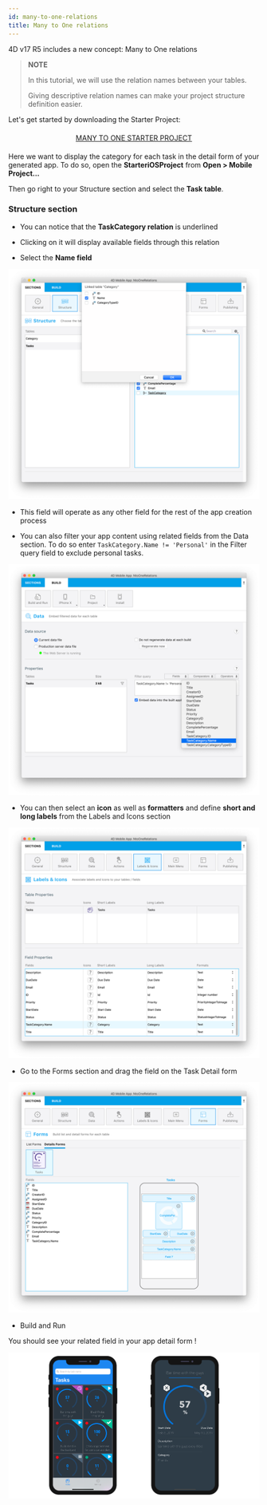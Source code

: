 ```yaml
---
id: many-to-one-relations
title: Many to One relations
---
```


4D v17 R5 includes a new concept: Many to One relations

> **NOTE**
>
> In this tutorial, we will use the relation names between your tables.
>
> Giving descriptive relation names can make your project structure definition easier.

Let's get started by downloading the Starter Project:

<div markdown="1" style="text-align: center; margin-top: 20px; margin-bottom: 20px">
<a class="button"
href="https://github.com/4d-for-ios/tutorial-ManyToOneRelations/releases/latest/download/tutorial-ManyToOneRelations.zip">MANY TO ONE STARTER PROJECT</a>
</div>

Here we want to display the category for each task in the detail form of your generated app. To do so, open the **StarteriOSProject** from **Open > Mobile Project...**

Then go right to your Structure section and select the **Task table**.

### Structure section

* You can notice that the **TaskCategory relation** is underlined

* Clicking on it will display available fields through this relation

* Select the **Name field**

![Select link from structure section](../../assets/en/select-link-from-structure.png)

* This field will operate as any other field for the rest of the app creation process

* You can also filter your app content using related fields from the Data section. To do so enter ```TaskCategory.Name != 'Personal'``` in the Filter query field to exclude personal tasks.

 ![Related field from Data section](../../assets/en/Related-field-from-Data-section.png)

* You can then select an **icon** as well as **formatters** and define **short and long labels** from the Labels and Icons section

![Related field from Labels and Icons section](../../assets/en/related-field-from-labels-icons.png)

* Go to the Forms section and drag the field on the Task Detail form

![Related field in Forms section](../../assets/en/related-field-forms.png)

* Build and Run

You should see your related field in your app detail form !

![Related field in Forms section](../../assets/en/final-result-n-to-one-relations.png)


